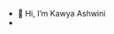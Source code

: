 - 👋 Hi, I’m Kawya Ashwini
-
<!---
kawyaw/kawyaw is a ✨ special ✨ repository because its `README.md` (this file) appears on your GitHub profile.
You can click the Preview link to take a look at your changes.
--->
